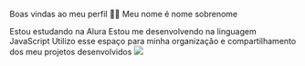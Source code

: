 Boas vindas ao meu perfil 💙💙
Meu nome é nome sobrenome

Estou estudando na Alura
Estou me desenvolvendo na linguagem JavaScript
Utilizo esse espaço para minha organização e compartilhamento dos meu projetos desenvolvidos
![](https://media1.tenor.com/m/3wq-Zs_OqwcAAAAC/rage-retsuko.gif)
